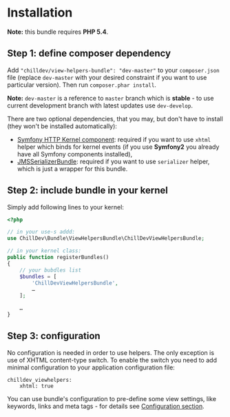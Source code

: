 <!---
# This file is part of the ChillDev ViewHelpers bundle.
#
# @author Rafał Wrzeszcz <rafal.wrzeszcz@wrzasq.pl>
# @copyright 2012 © by Rafał Wrzeszcz - Wrzasq.pl.
# @version 0.0.2
# @since 0.0.1
# @package ChillDev\Bundle\ViewHelpersBundle
-->

# Installation

**Note:** this bundle requires **PHP 5.4**.

## Step 1: define composer dependency

Add `"chilldev/view-helpers-bundle": "dev-master"` to your `composer.json` file (replace `dev-master` with your desired constraint if you want to use particular version). Then run `composer.phar install`.

**Note:** `dev-master` is a reference to `master` branch which is **stable** - to use current development branch with latest updates use `dev-develop`.

There are two optional dependencies, that you may, but don't have to install (they won't be installed automatically):

-   [Symfony HTTP Kernel component](https://github.com/symfony/HttpKernel): required if you want to use `xhtml` helper which binds for kernel events (if you use **Symfony2** you already have all Symfony components installed),
-   [JMSSerializerBundle](https://github.com/schmittjoh/JMSSerializerBundle): required if you want to use `serializer` helper, which is just a wrapper for this bundle.

## Step 2: include bundle in your kernel

Simply add following lines to your kernel:

```php
<?php

// in your use-s addd:
use ChillDev\Bundle\ViewHelpersBundle\ChillDevViewHelpersBundle;

// in your kernel class:
public function registerBundles()
{
    // your bubdles list
    $bundles = [
        'ChillDevViewHelpersBundle',
        …
    ];

    …
}
```

## Step 3: configuration

No configuration is needed in order to use helpers. The only exception is use of XHTML content-type switch. To enable the switch you need to add minimal configuration to your application configuration file:

```
chilldev_viewhelpers:
    xhtml: true
```

You can use bundle's configuration to pre-define some view settings, like keywords, links and meta tags - for details see [Configuration section](./configuration.md).
